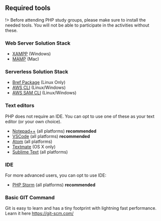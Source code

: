## Required tools

!> Before attending PHP study groups, please make sure to install the needed tools. You will not be able to participate in the activities without these.


### Web Server Solution Stack

- [XAMPP](https://www.apachefriends.org/download.html) (Windows)
- [MAMP](https://www.mamp.info/en/) (Mac)


### Serverless Solution Stack

- [Bref Package](https://bref.sh/docs/installation.html) (Linux Only)
- [AWS CLI](https://docs.aws.amazon.com/cli/latest/userguide/cli-chap-install.html) (Linux/Windows)
- [AWS SAM CLI](https://aws.amazon.com/serverless/sam/) (Linux/Windows)

### Text editors

PHP does not require an IDE. You can opt to use one of these as your text editor (or your own choice).

- [Notepad++](https://notepad-plus-plus.org/) (all platforms) **recommended**
- [VSCode](https://code.visualstudio.com/) (all platforms) **recommended**
- [Atom](https://atom.io/) (all platforms)
- [Textmate](https://macromates.com/) (OS X only)
- [Sublime Text](https://www.sublimetext.com/) (all platforms)

### IDE

For more advanced users, you can opt to use IDE:

- [PHP Storm](https://www.jetbrains.com/phpstorm/) (all platforms) **recommended**

### Basic GIT Command

Git is easy to learn and has a tiny footprint with lightning fast performance. Learn it here https://git-scm.com/
